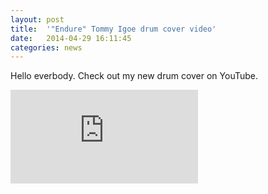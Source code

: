 ```yaml
---
layout: post
title:  '"Endure" Tommy Igoe drum cover video'
date:   2014-04-29 16:11:45
categories: news
---
```

Hello everbody. Check out my new drum cover on YouTube. 

<div class="videowrapper">
<iframe src="https://www.youtube.com/edit?o=U&video_id=YpnSd0R4z98" frameborder="0" allowfullscreen></iframe>
</div>